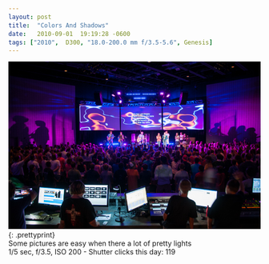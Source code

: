 ```yaml
---
layout: post
title:  "Colors And Shadows"
date:   2010-09-01  19:19:28 -0600
tags: ["2010",  D300, "18.0-200.0 mm f/3.5-5.6", Genesis]
---
```

![:title](/images/2010/2010_0901_DSC_0768.jpg)
{: .prettyprint}  
Some pictures are easy when there a lot of pretty lights  
1/5 sec, f/3.5, ISO 200 - Shutter clicks this day: 119